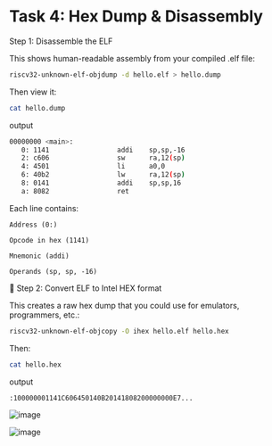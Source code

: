 # Task 4: Hex Dump & Disassembly
 Step 1: Disassemble the ELF

This shows human-readable assembly from your compiled .elf file:
```bash 
riscv32-unknown-elf-objdump -d hello.elf > hello.dump
```
Then view it:
```bash 
cat hello.dump
```
 
output
```bash
00000000 <main>:
   0: 1141                 addi    sp,sp,-16
   2: c606                 sw      ra,12(sp)
   4: 4501                 li      a0,0
   6: 40b2                 lw      ra,12(sp)
   8: 0141                 addi    sp,sp,16
   a: 8082                 ret
```
Each line contains:

    Address (0:)

    Opcode in hex (1141)

    Mnemonic (addi)

    Operands (sp, sp, -16)

🔹 Step 2: Convert ELF to Intel HEX format

This creates a raw hex dump that you could use for emulators, programmers, etc.:
```bash
riscv32-unknown-elf-objcopy -O ihex hello.elf hello.hex
```
Then:
```bash
cat hello.hex
```
output
```bash
:100000001141C606450140B20141808200000000E7...
```
![image](https://github.com/user-attachments/assets/c3f50360-0674-4bf0-8df9-3fd3336e4a2f)

![image](https://github.com/user-attachments/assets/bd8e77a3-3fb8-4d2a-9d90-741aeb753180)
